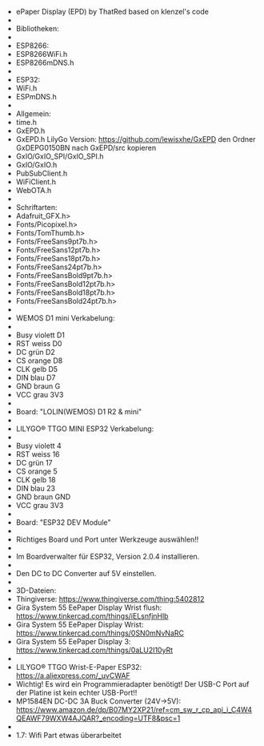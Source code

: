  *  ePaper Display (EPD) by ThatRed based on klenzel's code
 *
 *  Bibliotheken:
 *  
 *  ESP8266:
 *  ESP8266WiFi.h
 *  ESP8266mDNS.h
 *  
 *  ESP32:
 *  WiFi.h
 *  ESPmDNS.h
 *  
 *  Allgemein:
 *  time.h
 *  GxEPD.h
 *  GxEPD.h LilyGo Version: https://github.com/lewisxhe/GxEPD den Ordner GxDEPG0150BN nach GxEPD/src kopieren
 *  GxIO/GxIO_SPI/GxIO_SPI.h
 *  GxIO/GxIO.h
 *  PubSubClient.h
 *  WiFiClient.h
 *  WebOTA.h
 *  
 *  Schriftarten:
 *  Adafruit_GFX.h>
 *  Fonts/Picopixel.h>
 *  Fonts/TomThumb.h>
 *  Fonts/FreeSans9pt7b.h>
 *  Fonts/FreeSans12pt7b.h>
 *  Fonts/FreeSans18pt7b.h>
 *  Fonts/FreeSans24pt7b.h>
 *  Fonts/FreeSansBold9pt7b.h>
 *  Fonts/FreeSansBold12pt7b.h>
 *  Fonts/FreeSansBold18pt7b.h>
 *  Fonts/FreeSansBold24pt7b.h>
 *
 *  WEMOS D1 mini Verkabelung:
 *  
 *  Busy violett D1
 *  RST  weiss   D0
 *  DC   grün    D2
 *  CS   orange  D8
 *  CLK  gelb    D5
 *  DIN  blau    D7
 *  GND  braun   G
 *  VCC  grau    3V3
 *
 *  Board: "LOLIN(WEMOS) D1 R2 & mini"
 *
 *  LILYGO® TTGO MINI ESP32 Verkabelung:
 *  
 *  Busy violett 4
 *  RST  weiss   16
 *  DC   grün    17
 *  CS   orange  5
 *  CLK  gelb    18
 *  DIN  blau    23
 *  GND  braun   GND
 *  VCC  grau    3V3
 *  
 *  Board: "ESP32 DEV Module"
 *  
 *  Richtiges Board und Port unter Werkzeuge auswählen!! 
 *  
 *  Im Boardverwalter für ESP32, Version 2.0.4 installieren.
 *
 *  Den DC to DC Converter auf 5V einstellen.
 *  
 *  3D-Dateien: 
 *  Thingiverse: https://www.thingiverse.com/thing:5402812
 *  Gira System 55 EePaper Display Wrist flush: https://www.tinkercad.com/things/iELsnfjnHlb  
 *  Gira System 55 EePaper Display Wrist: https://www.tinkercad.com/things/0SN0mNvNaRC
 *  Gira System 55 EePaper Display 3: https://www.tinkercad.com/things/0aLU2I10yRt
 *
 *  LILYGO® TTGO Wrist-E-Paper ESP32: https://a.aliexpress.com/_uvCWAF
 *  Wichtig! Es wird ein Programmieradapter benötigt! Der USB-C Port auf der Platine ist kein echter USB-Port!!
 *  MP1584EN DC-DC 3A Buck Converter (24V->5V): https://www.amazon.de/dp/B07MY2XP21/ref=cm_sw_r_cp_api_i_C4W4QEAWF79WXW4AJQAR?_encoding=UTF8&psc=1
 *
 *  1.7: Wifi Part etwas überarbeitet
